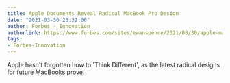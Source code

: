 ```yaml
---
title: Apple Documents Reveal Radical MacBook Pro Design
date: "2021-03-30 23:32:06"
author: Forbes - Innovation
authorlink: https://www.forbes.com/sites/ewanspence/2021/03/30/apple-macbook-pro-air-macos-keyboard-force-touch-patent-new/
tags:
- Forbes-Innovation
---
```

Apple hasn't forgotten how to 'Think Different', as the latest radical designs for future MacBooks prove.